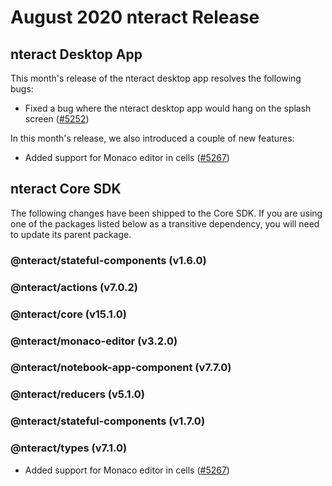 # August 2020 nteract Release

## nteract Desktop App

This month's release of the nteract desktop app resolves the following bugs:

- Fixed a bug where the nteract desktop app would hang on the splash screen ([#5252](https://github.com/nteract/nteract/pull/5252))

In this month's release, we also introduced a couple of new features:

- Added support for Monaco editor in cells ([#5267](https://github.com/nteract/nteract/pull/5267))

## nteract Core SDK

The following changes have been shipped to the Core SDK. If you are using one of the packages listed below as a transitive
dependency, you will need to update its parent package.

### @nteract/stateful-components (v1.6.0)
### @nteract/actions (v7.0.2)
### @nteract/core (v15.1.0)
### @nteract/monaco-editor (v3.2.0)
### @nteract/notebook-app-component (v7.7.0)
### @nteract/reducers (v5.1.0)
### @nteract/stateful-components (v1.7.0)
### @nteract/types (v7.1.0)

- Added support for Monaco editor in cells ([#5267](https://github.com/nteract/nteract/pull/5267))